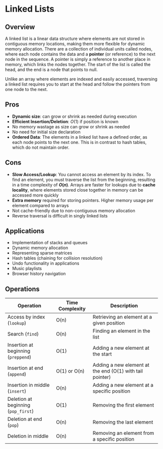# Linked Lists

## Overview
A linked list is a linear data structure where elements are not stored in contiguous memory locations, making them more flexible for dynamic memory allocation. There are a collection of individual units called nodes, where each node contains the data and a **pointer** (or reference) to the next node in the sequence. A pointer is simply a reference to another place in memory, which links the nodes together. The start of the list is called the head, and the end is a node that points to null. 

Unlike an array where elements are indexed and easily accessed, traversing a linked list requires you to start at the head and follow the pointers from one node to the next.


## Pros
- **Dynamic size**: can grow or shrink as needed during execution 
- **Efficient Insertion/Deletion**: $O(1)$ if position is known
- No memory wastage as size can grow or shrink as needed
- No need for initial size declaration
- **Ordered Data**: The elements in a linked list have a defined order, as each node points to the next one. This is in contrast to hash tables, which do not maintain order.

## Cons
- **Slow Access/Lookup**: You cannot access an element by its index. To find an element, you must traverse the list from the beginning, resulting in a time complexity of **$O(n)$**. Arrays are faster for lookups due to **cache locality**, where elements stored close together in memory can be accessed more quickly
- **Extra memory** required for storing pointers. Higher memory usage per element compared to arrays
- Not cache-friendly due to non-contiguous memory allocation
- Reverse traversal is difficult in singly linked lists

## Applications
- Implementation of stacks and queues
- Dynamic memory allocation
- Representing sparse matrices
- Hash tables (chaining for collision resolution)
- Undo functionality in applications
- Music playlists
- Browser history navigation

## Operations
| Operation | Time Complexity | Description |
|-----------|----------------|-------------|
| Access by index (`lookup`)    | O(n)           | Retrieving an element at a given position |
| Search (`find`)    | O(n)           | Finding an element in the list |
| Insertion at beginning (`preppend`) | O(1) | Adding a new element at the start |
| Insertion at end (`append`) | O(1) or O(n) | Adding a new element at the end (O(1) with tail pointer) |
| Insertion in middle (`insert`) | O(n) | Adding a new element at a specific position |
| Deletion at beginning (`pop_first`)| O(1) | Removing the first element |
| Deletion at end (`pop`) | O(n) | Removing the last element |
| Deletion in middle | O(n) | Removing an element from a specific position |
